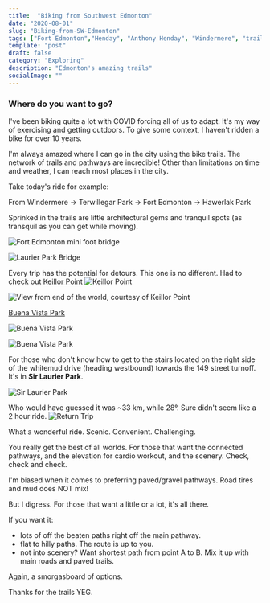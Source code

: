 ```yaml
---
title:  "Biking from Southwest Edmonton"
date: "2020-08-01"
slug: "Biking-from-SW-Edmonton"
tags: ["Fort Edmonton","Henday", "Anthony Henday", "Windermere", "trails", "YEG", "Terwillegar Park", "Hawerlark Park", "Keillor Point"]
template: "post"
draft: false
category: "Exploring"
description: "Edmonton's amazing trails"
socialImage: ""
---
```


### Where do you want to go?

I've been biking quite a lot with COVID forcing all of us to adapt.  It's my way of exercising and getting outdoors.   To give some context, I haven't ridden a bike for over 10 years.

I'm always amazed where I can go in the city using the bike trails.   The network of trails and pathways are incredible!
Other than limitations on time and weather, I can reach most places in the city.

Take today's ride for example:  

From
Windermere &#8594; Terwillegar Park &#8594; Fort Edmonton &#8594; Hawerlak Park 

Sprinked in the trails are little architectural gems and tranquil spots (as transquil as you can get while moving).

![Fort Edmonton mini foot bridge](https://i.imgur.com/6BZ5KYE.jpeg)

![Laurier Park Bridge](https://i.imgur.com/omeQKE1.jpeg)

Every trip has the potential for detours.  This one is no different.  Had to check out [Keillor Point](https://www.edmonton.ca/projects_plans/parks_recreation/keillor-point-viewing-area.aspx)
![Keillor Point](https://i.imgur.com/8myWC9n.jpeg)

![View from end of the world, courtesy of Keillor Point](https://i.imgur.com/p181b2Z.jpeg)

[Buena Vista Park](https://www.edmonton.ca/activities_parks_recreation/parks_rivervalley/buena-vista-park.aspx?utm_source=virtualaddress&utm_campaign=buenavistapark)

![Buena Vista Park](https://i.imgur.com/QNbuejM.jpeg)

![Buena Vista Park](https://i.imgur.com/NnajswY.jpeg)

For those who don't know how to get to the stairs located on the right side of the whitemud drive (heading westbound) towards the 149 street turnoff.  It's in __Sir Laurier Park__.

![Sir Laurier Park](https://i.imgur.com/couqEnl.jpeg)

Who would have guessed it was ~33 km, while 28&deg;.  Sure didn't seem like a 2 hour ride.
![Return Trip](https://i.imgur.com/3nFkqx4.jpeg)

What a wonderful ride. Scenic.  Convenient.  Challenging.

You really get the best of all worlds.   For those that want the connected pathways, and the elevation for cardio workout, and the scenery.  Check, check and check.

I'm biased when it comes to preferring paved/gravel pathways.   Road tires and mud does NOT mix!

But I digress.   For those that want a little or a lot, it's all there.  

If you want it: 
-   lots of off the beaten paths right off the main pathway.
-   flat to hilly paths.  The route is up to you.
-   not into scenery?   Want shortest path from point A to B.  Mix it up with main roads and paved trails.

Again, a smorgasboard of options.   

Thanks for the trails YEG.   

